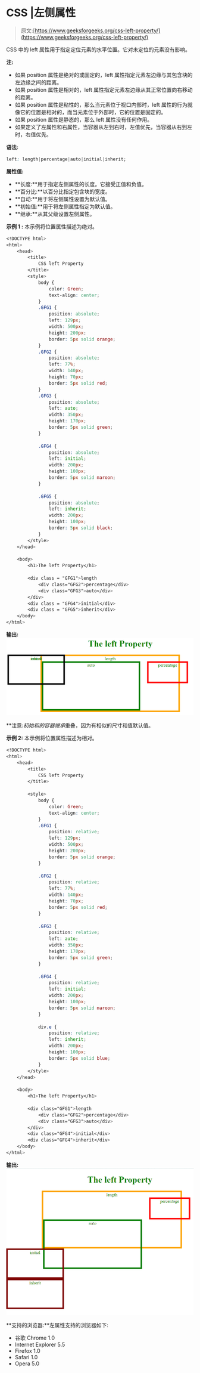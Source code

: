 # CSS |左侧属性

> 原文:[https://www.geeksforgeeks.org/css-left-property/](https://www.geeksforgeeks.org/css-left-property/)

CSS 中的 left 属性用于指定定位元素的水平位置。它对未定位的元素没有影响。

**注:**

*   如果 position 属性是绝对的或固定的，left 属性指定元素左边缘与其包含块的左边缘之间的距离。
*   如果 position 属性是相对的，left 属性指定元素左边缘从其正常位置向右移动的距离。
*   如果 position 属性是粘性的，那么当元素位于视口内部时，left 属性的行为就像它的位置是相对的，而当元素位于外部时，它的位置是固定的。
*   如果 position 属性是静态的，那么 left 属性没有任何作用。
*   如果定义了左属性和右属性，当容器从左到右时，左值优先，当容器从右到左时，右值优先。

**语法:**

```css
left: length|percentage|auto|initial|inherit;
```

**属性值:**

*   **长度:**用于指定左侧属性的长度。它接受正值和负值。
*   **百分比:**以百分比指定包含块的宽度。
*   **自动:**用于将左侧属性设置为默认值。
*   **初始值:**用于将左侧属性指定为默认值。
*   **继承:**从其父级设置左侧属性。

**示例 1 :** 本示例将位置属性描述为绝对。

```css
<!DOCTYPE html>
<html>
    <head>
        <title>
            CSS left Property
        </title>
        <style>
            body {
                color: Green;
                text-align: center;
            }
            .GFG1 {
                position: absolute;
                left: 129px;
                width: 500px;
                height: 200px;
                border: 5px solid orange;
            }
            .GFG2 {
                position: absolute;
                left: 77%;
                width: 140px;
                height: 70px;
                border: 5px solid red;
            } 
            .GFG3 {
                position: absolute;
                left: auto;
                width: 350px;
                height: 170px;
                border: 5px solid green;
            }

            .GFG4 {
                position: absolute;
                left: initial;
                width: 200px;
                height: 100px;
                border: 5px solid maroon;
            }

            .GFG5 {
                position: absolute;
                left: inherit;
                width: 200px;
                height: 100px;
                border: 5px solid black;
            } 
        </style>
    </head>

    <body>
        <h1>The left Property</h1>

        <div class = "GFG1">length
            <div class="GFG2">percentage</div>
            <div class="GFG3">auto</div>
        </div>
        <div class = "GFG4">initial</div>
        <div class = "GFG5">inherit</div>
    </body>
</html>                    
```

**输出:**
![](img/116483c41dac335491309d3af22eae5e.png)

**注意:***初始*和*的容器继承*重叠，因为有相似的尺寸和值默认值。

**示例 2:** 本示例将位置属性描述为相对。

```css
<!DOCTYPE html>
<html>
    <head>
        <title>
            CSS left Property
        </title>

        <style>
            body {
                color: Green;
                text-align: center;
            }
            .GFG1 {
                position: relative;
                left: 129px;
                width: 500px;
                height: 200px;
                border: 5px solid orange;
            }

            .GFG2 {
                position: relative;
                left: 77%;
                width: 140px;
                height: 70px;
                border: 5px solid red;
            } 

            .GFG3 {
                position: relative;
                left: auto;
                width: 350px;
                height: 170px;
                border: 5px solid green;
            }

            .GFG4 {
                position: relative;
                left: initial;
                width: 200px;
                height: 100px;
                border: 5px solid maroon;
            }

            div.e {
                position: relative;
                left: inherit;
                width: 200px;
                height: 100px;
                border: 5px solid blue;
            } 
        </style>
    </head>

    <body>
        <h1>The left Property</h1>

        <div class="GFG1">length
            <div class="GFG2">percentage</div>
            <div class="GFG3">auto</div>
        </div>
        <div class="GFG4">initial</div>
        <div class="GFG4">inherit</div>
    </body>
</html>                    
```

**输出:**
![](img/c2f9ebb1c55e23e452cece1dfd1e42af.png)

**支持的浏览器:**左属性支持的浏览器如下:

*   谷歌 Chrome 1.0
*   Internet Explorer 5.5
*   Firefox 1.0
*   Safari 1.0
*   Opera 5.0